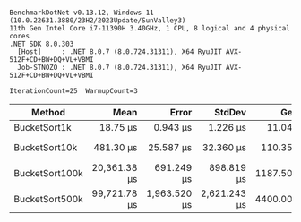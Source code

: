 ```

BenchmarkDotNet v0.13.12, Windows 11 (10.0.22631.3880/23H2/2023Update/SunValley3)
11th Gen Intel Core i7-11390H 3.40GHz, 1 CPU, 8 logical and 4 physical cores
.NET SDK 8.0.303
  [Host]     : .NET 8.0.7 (8.0.724.31311), X64 RyuJIT AVX-512F+CD+BW+DQ+VL+VBMI
  Job-STNOZO : .NET 8.0.7 (8.0.724.31311), X64 RyuJIT AVX-512F+CD+BW+DQ+VL+VBMI

IterationCount=25  WarmupCount=3  

```
| Method         | Mean         | Error        | StdDev       | Gen0      | Gen1      | Gen2     | Allocated   |
|--------------- |-------------:|-------------:|-------------:|----------:|----------:|---------:|------------:|
| BucketSort1k   |     18.75 μs |     0.943 μs |     1.226 μs |   11.0474 |    2.4414 |        - |    67.75 KB |
| BucketSort10k  |    481.30 μs |    25.587 μs |    32.360 μs |  110.3516 |   89.8438 |        - |   678.38 KB |
| BucketSort100k | 20,361.38 μs |   691.249 μs |   898.819 μs | 1187.5000 |  781.2500 | 281.2500 |  6784.84 KB |
| BucketSort500k | 99,721.78 μs | 1,963.520 μs | 2,621.243 μs | 4400.0000 | 2600.0000 | 800.0000 | 29002.64 KB |
